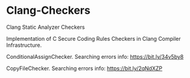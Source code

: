# Clang-Checkers
Clang Static Analyzer Checkers

Implementation of C Secure Coding Rules Checkers in Clang Compiler Infrastructure.

ConditionalAssignChecker. Searching errors info: https://bit.ly/34v5by8

CopyFileChecker. Searching errors info: https://bit.ly/2qNdXZP


